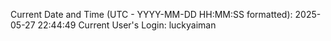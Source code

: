 Current Date and Time (UTC - YYYY-MM-DD HH:MM:SS formatted): 2025-05-27 22:44:49
Current User's Login: luckyaiman
